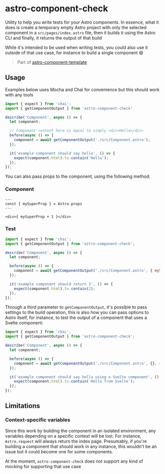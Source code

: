 # astro-component-check

Utility to help you write tests for your Astro components.
In essence, what it does is create a temporary empty Astro project with only the selected component in a `src/pages/index.astro` file,
then it builds it using the Astro CLI and finally, it returns the output of that build

While it's intended to be used when writing tests, you could also use it outside of that use case, for instance to build a single component 😄

> Part of [astro-component-template](https://github.com/Princesseuh/astro-component-template)

## Usage

Examples below uses Mocha and Chai for convenience but this should work with any tools

```js
import { expect } from 'chai';
import { getComponentOutput } from 'astro-component-check'

describe('Component', async () => {
  let component;

  // Component content here is equal to simply <div>Hello</div>
  before(async () => {
    component = await getComponentOutput('./src/Component.astro');
  });

  it('example component should say hello', () => {
    expect(component.html).to.contain('Hello');
  });
});
```

You can also pass props to the component, using the following method:

### Component

```astro
---
const { mySuperProp } = Astro.props
---

<div>{ mySuperProp + 1 }</div>
```

### Test

```js
import { expect } from 'chai';
import { getComponentOutput } from 'astro-component-check';

describe('Component', async () => {
  let component;

  before(async () => {
    component = await getComponentOutput('./src/Component.astro', { mySuperProp: 1 });
  });

  it('example component should return 2', () => {
    expect(component.html).to.contain(2);
  });
});
```

Through a third parameter to `getComponentOutput`, it's possible to pass settings to the build operation, this is also how you can pass options to Astro itself, for instance, to test the output of a component that uses a Svelte component:

```js
import { expect } from 'chai';
import { getComponentOutput } from 'astro-component-check';

describe('Component', async () => {
  let component;

  before(async () => {
    component = await getComponentOutput('./src/Component.astro', {}, { astroOptions: { renderers: ['@astrojs/renderer-svelte'] } });
  });

  it('example component should say hello using a Svelte component', () => {
    expect(component.html).to.contain('Hello from Svelte');
  });
});
```

## Limitations

### Context-specific variables

Since this work by building the component in an isolated environment, any variables depending on a specific context will be lost.
For instance, `Astro.request` will always return the index page.
Presumably, if you're building a component that should work in any instance, this wouldn't be an issue but it could become one for some components.

At the moment, `astro-component-check` does not support any kind of mocking for supporting that use case
